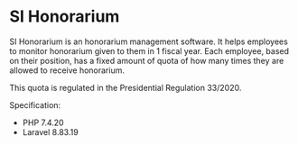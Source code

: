 # SI Honorarium

SI Honorarium is an honorarium management software. It helps employees to monitor honorarium given to them in 1 fiscal year.
Each employee, based on their position, has a fixed amount of quota of how many times they are allowed to receive honorarium.

This quota is regulated in the Presidential Regulation 33/2020.

Specification:
- PHP 7.4.20
- Laravel 8.83.19
